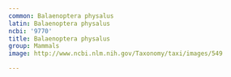 ```yaml
---
common: Balaenoptera physalus
latin: Balaenoptera physalus
ncbi: '9770'
title: Balaenoptera physalus
group: Mammals
image: http://www.ncbi.nlm.nih.gov/Taxonomy/taxi/images/549

---
```

